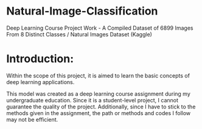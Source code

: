 # Natural-Image-Classification
Deep Learning Course Project Work - A Compiled Dataset of 6899 Images From 8 Distinct Classes / Natural Images Dataset (Kaggle)

# Introduction:

Within the scope of this project, it is aimed to learn the basic concepts of deep learning applications.

This model was created as a deep learning course assignment during my undergraduate education. Since it is a student-level project, I cannot guarantee the quality of the project. Additionally, since I have to stick to the methods given in the assignment, the path or methods and codes I follow may not be efficient.
